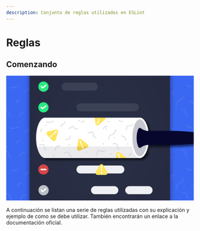```yaml
---
description: Conjunto de reglas utilizados en ESLint
---
```


# Reglas

## Comenzando

![](../.gitbook/assets/linting.png)

A continuación se listan una serie de reglas utilizadas con su explicación y ejemplo de como se debe utilizar. También encontrarán un enlace a la documentación oficial.

